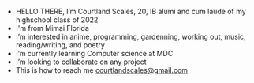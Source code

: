 - HELLO THERE, I’m Courtland Scales, 20, IB alumi and cum laude of my highschool class of 2022
- I'm from Mimai Florida
- I’m interested in anime, programming, gardenning, working out, music, reading/writing, and poetry 
- I’m currently learning Computer science at MDC 
- I’m looking to collaborate on any project
- This is how to reach me courtlandscales@gmail.com 

